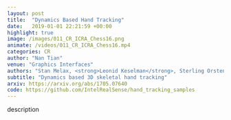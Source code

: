 ```yaml
---
layout: post
title:  "Dynamics Based Hand Tracking"
date:   2019-01-01 22:21:59 +00:00
highlight: true
image: /images/011_CR_ICRA_Chess16.png
animate: /videos/011_CR_ICRA_Chess16.mp4
categories: CR
author: "Nan Tian"
venue: "Graphics Interfaces"
authors: "Stan Melax, <strong>Leonid Keselman</strong>, Sterling Orsten"
subtitle: "Dynamics based 3D skeletal hand tracking"
arxiv: https://arxiv.org/abs/1705.07640
code: https://github.com/IntelRealSense/hand_tracking_samples
---
```


description

<blockquote>
  <p>
  </p>
</blockquote>
